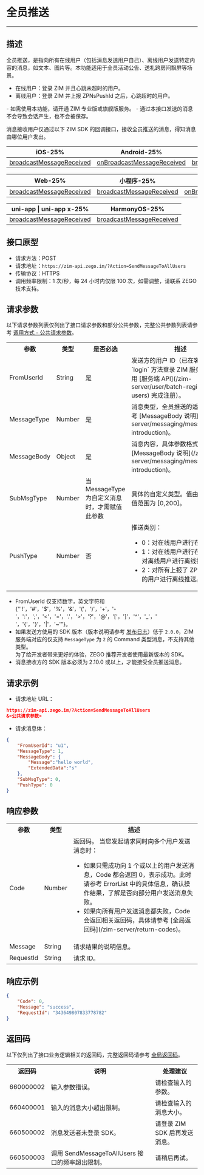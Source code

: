 # 全员推送

- - -


## 描述

全员推送，是指向所有在线用户（包括消息发送用户自己）、离线用户发送特定内容的消息，如文本、图片等。本功能适用于全员活动公告、送礼跨房间飘屏等场景。

- 在线用户：登录 ZIM 并且心跳未超时的用户。
- 离线用户：登录 ZIM 并上报 ZPNsPushId 之后，心跳超时的用户。

<Note title="说明">
- 如需使用本功能，请开通 ZIM 专业版或旗舰版服务。
- 通过本接口发送的消息不会导致会话产生，也不会被保存。
</Note>

消息接收用户仅通过以下 ZIM SDK 的回调接口，接收全员推送的消息，得知消息由哪位用户发出。

| iOS-25% | Android-25% | macOS-25% | Windows-25% |
|-----|---------|-------|---------|
| [broadcastMessageReceived](https://doc-zh.zego.im/article/api?doc=zim_API~objective-c_ios~protocol~ZIMEventHandler#zim-broadcast-message-received) | [onBroadcastMessageReceived](https://doc-zh.zego.im/article/api?doc=zim_API~java_android~class~ZIMEventHandler#on-broadcast-message-received) | [broadcastMessageReceived](https://doc-zh.zego.im/article/api?doc=zim_API~objective-c_macos~protocol~ZIMEventHandler#zim-broadcast-message-received) | [onBroadcastMessageReceived](https://doc-zh.zego.im/article/api?doc=zim_API~cpp_windows~class~ZIMEventHandler#on-broadcast-message-received) |

| Web-25% | 小程序-25% | Flutter-25% | React Native-25% |
|---------|-----|--------|--------------|
| [broadcastMessageReceived](https://doc-zh.zego.im/article/api?doc=zim_API~javascript_web~interface~ZIMEventHandler#broadcast-message-received) | [broadcastMessageReceived](https://doc-zh.zego.im/article/api?doc=zim_API~javascript_wxxcx~interface~ZIMEventHandler#broadcast-message-received) | [onBroadcastMessageReceived](https://pub.dev/documentation/zego_zim/latest/zego_zim/ZIMEventHandler/onBroadcastMessageReceived.html) | [broadcastMessageReceived](https://doc-zh.zego.im/article/api?doc=zim_API~javascript_react-native~interface~ZIMEventHandler#broadcast-message-received) |

| uni-app \| uni-app x-25% | HarmonyOS-25% |
|---------|-----------|
| [broadcastMessageReceived](https://doc-zh.zego.im/article/api?doc=zim_API~javascript_uni-app~interface~ZIMEventHandler#broadcast-message-received) | [broadcastMessageReceived](https://doc-zh.zego.im/article/api?doc=zim_API~javascript_harmony~interface~ZIMEventHandler#broadcast-message-received) | |


## 接口原型

- 请求方法：POST
- 请求地址：`https://zim-api.zego.im/?Action=SendMessageToAllUsers`
- 传输协议：HTTPS
- 调用频率限制：1 次/秒，每 24 小时内仅限 100 次，如需调整，请联系 ZEGO 技术支持。

## 请求参数

以下请求参数列表仅列出了接口请求参数和部分公共参数，完整公共参数列表请参考 [调用方式 - 公共请求参数](/zim-server/accessing-server-apis#2-公共参数)。

<table>
<tbody><tr>
<th>参数</th>
<th>类型</th>
<th>是否必选</th>
<th>描述</th>
</tr>
<tr>
<td>FromUserId</td>
<td>String</td>
<td>是</td>
<td>发送方的用户 ID（已在客户端调用 `login` 方法登录 ZIM 服务，或已调用 [服务端 API](/zim-server/user/batch-register-users) 完成注册）。</td>
</tr>
<tr>
<td>MessageType</td>
<td>Number</td>
<td>是</td>
<td>消息类型，全员推送的适用类型请参考 [MessageBody 说明](/zim-server/messaging/messagebody-introduction)。</td>
</tr>
<tr>
<td>MessageBody</td>
<td>Object</td>
<td>是</td>
<td>消息内容，具体参数格式请参考 [MessageBody 说明](/zim-server/messaging/messagebody-introduction)。</td>
</tr>
<tr>
<td>SubMsgType</td>
<td>Number</td>
<td>当 MessageType 为自定义消息时，才需赋值此参数</td>
<td>具体的自定义类型。值由您定义，取值范围为 [0,200]。</td>
</tr>
<tr>
<td>PushType</td>
<td>Number</td>
<td>否</td>
<td>推送类别：<ul><li>0：对在线用户进行在线推送。</li><li>1：对在线用户进行在线推送，对离线用户进行离线推送。</li><li>2：对所有上报了 ZPNsPushId 的用户进行离线推送。</li></ul></td>
</tr>
</tbody></table>

<Note title="说明">

- FromUserId 仅支持数字，英文字符和 {"'!'，'#'，'$'，'%'，'&'，'('，')'，'+'，'-'，':'，';'，'<'，'='，'.'，'>'，'?'，'@'，'['，']'，'^'，'_'，' '，'{'，'}'，'|'，'~'"}。
- 如果发送方使用的 SDK 版本（版本说明请参考 [发布日志](/zim-android/client-sdks/zim-release-notes)）低于 `2.0.0`，ZIM 服务端对应的仅支持 `MessageType` 为 `2` 的 Command 类型消息，不支持其他类型。  
    为了给开发者带来更好的体验，ZEGO 推荐开发者使用最新版本的 SDK。
- 消息接收方的 SDK 版本必须为 2.10.0 或以上，才能接受全员推送消息。
</Note>

## 请求示例

- 请求地址 URL：

```json
https://zim-api.zego.im/?Action=SendMessageToAllUsers
&<公共请求参数>
```

- 请求消息体：

```json
{
    "FromUserId": "u1",
    "MessageType": 1,
    "MessageBody": {
        "Message":"hello world",
        "ExtendedData":"s"
    },
    "SubMsgType": 0,
    "PushType": 0
}
```

## 响应参数

<table>
<tbody><tr data-row-level="1">
<th>参数</th>
<th>类型</th>
<th>描述</th>
</tr>
<tr data-row-level="2">
<td>Code</td>
<td>Number</td>
<td>返回码。
<Note title="说明">当您发起请求同时向多个用户发送消息时：<ul><li>如果只需成功向 1 个或以上的用户发送消息，Code 都会返回 0，表示成功。此时请参考 ErrorList 中的具体信息，确认操作结果，了解是否向部分用户发送消息失败。</li><li>如果向所有用户发送消息都失败，Code 会返回相关返回码，具体请参考 [全局返回码](/zim-server/return-codes)。</li></ul></Note></td>
</tr>
<tr data-row-level="3">
<td>Message</td>
<td>String</td>
<td>请求结果的说明信息。</td>
</tr>
<tr data-row-level="4">
<td>RequestId</td>
<td>String</td>
<td>请求 ID。</td>
</tr>
</tbody></table>


## 响应示例

```json
{
    "Code": 0,
    "Message": "success",
    "RequestId": "343649807833778782"
}
```


## 返回码

以下仅列出了接口业务逻辑相关的返回码，完整返回码请参考 [全局返回码](/zim-server/return-codes)。

<table>
<tbody><tr>
<th>返回码</th>
<th>说明</th>
<th>处理建议</th>
</tr>
<tr>
<td>660000002</td>
<td>输入参数错误。</td>
<td>请检查输入的参数。</td>
</tr>
<tr>
<td>660400001</td>
<td>输入的消息大小超出限制。</td>
<td>请检查输入的消息大小。</td>
</tr>
<tr>
<td>660500002</td>
<td>消息发送者未登录 SDK。</td>
<td>请登录 ZIM SDK 后再发送消息。</td>
</tr>
<tr>
<td>660500003</td>
<td>调用 SendMessageToAllUsers 接口的频率超出限制。</td>
<td>请稍后再试。</td>
</tr>
</tbody></table>
